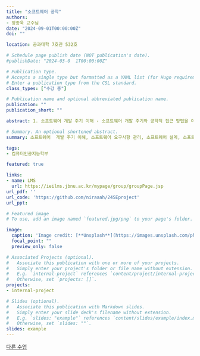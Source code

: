 ```yaml
---
title: "소프트웨어 공학"
authors:
- 정종욱 교수님
date: "2024-09-01T00:00:00Z"
doi: ""

location: 공과대학 7호관 532호

# Schedule page publish date (NOT publication's date).
#publishDate: "2024-03-0  1T00:00:00Z"

# Publication type.
# Accepts a single type but formatted as a YAML list (for Hugo requirements).
# Enter a publication type from the CSL standard.
class_types: ["수강 중"]

# Publication name and optional abbreviated publication name.
publication: ""
publication_short: ""

abstract: 1. 소프트웨어 개발 주기 이해 - 소프트웨어 개발 주기와 공학적 접근 방법을 이해하고, 요구사항 분석, 설계, 구현, 테스트, 배포 및 유지보수 단계를 포괄적으로 학습한다. 2. 소프트웨어 요구사항 관리 - 요구사항의 수집, 분석, 문서화, 추적 및 관리 기법을 학습하여 효율적이고 명확한 요구사항 정의의 중요성을 이해하고 실제 프로젝트에 적용한다. 3. 소프트웨어 설계 기술 - 소프트웨어 설계의 다양한 기법과 원칙에 대해 학습하고, 소프트웨어 아키텍처의 중요성과 올바른 설계 결정이 전체 개발 프로세스에 미치는 영향을 이해한다. 4. 소프트웨어 테스트 - 테스트 기법, 테스트 케이스 작성, 오류 추적 및 수정 등 소프트웨어 품질 향상을 위한 테스트 기법과 전략을 배우고, 실제 프로젝트에서 테스트 수행 능력을 향상시킨다. 5. 소프트웨어 프로젝트 관리 - 프로젝트 계획, 일정 관리, 리스크 관리, 팀 협업 등 소프트웨어 프로젝트 관리 기술을 습득하여 프로젝트의 성공적인 완수를 목표로 한다. 6. 실무적인 소프트웨어 프로젝트 경험 - 수강생들은 팀 프로젝트를 통해 실제 소프트웨어 개발 경험을 쌓고, 현업에서 요구되는 협업 능력과 문제 해결 능력을 향상시킨다.

# Summary. An optional shortened abstract.
summary: 소프트웨어  개발 주기 이해, 소프트웨어 요구사항 관리, 소프트웨어 설계, 소프트웨어 테스트, 소프트웨어 프로젝트 관리에 대해 배우고 실무적인 소프트웨어 프로젝트를 경험한다.

tags:
- 컴퓨터인공지능학부

featured: true

links:
- name: LMS
  url: https://ieilms.jbnu.ac.kr/mypage/group/groupPage.jsp
url_pdf: ''
url_code: 'https://github.com/niraaah/24SEproject'
url_ppt:

# Featured image
# To use, add an image named `featured.jpg/png` to your page's folder.

image:
  caption: 'Image credit: [**Unsplash**](https://images.unsplash.com/photo-1581090698603-a8a626ffdc14?q=80&w=2670&auto=format&fit=crop&ixlib=rb-4.0.3&ixid=M3wxMjA3fDB8MHxwaG90by1wYWdlfHx8fGVufDB8fHx8fA%3D%3D)'
  focal_point: ""
  preview_only: false

# Associated Projects (optional).
#   Associate this publication with one or more of your projects.
#   Simply enter your project's folder or file name without extension.
#   E.g. `internal-project` references `content/project/internal-project/index.md`.
#   Otherwise, set `projects: []`.
projects:
- internal-project

# Slides (optional).
#   Associate this publication with Markdown slides.
#   Simply enter your slide deck's filename without extension.
#   E.g. `slides: "example"` references `content/slides/example/index.md`.
#   Otherwise, set `slides: ""`.
slides: example
---
```


[다른 수업](/publication/webser/)
